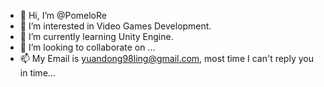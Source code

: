 - 👋 Hi, I’m @PomeloRe
- 👀 I’m interested in Video Games Development.
- 🌱 I’m currently learning Unity Engine.
- 💞️ I’m looking to collaborate on ...
- 📫 My Email is yuandong98ling@gmail.com, most time I can't reply you in time...
